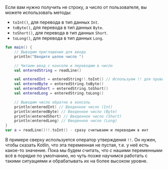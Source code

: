 Если вам нужно получить не строку, а число от пользователя, вы можете использовать методы:

- `toInt()`, для перевода в тип данных `Int`.
- `toByte()`, для перевода в тип данных `Byte`.
- `toShort()`, для перевода в тип данных `Short`.
- `toLong()`, для перевода в тип данных `Long`.

```kotlin
fun main() {
    // Выводим приглашение для ввода
    println("Введите целое число ")

    // Читаем ввод с консоли и переводим в число
    val enteredString = readLine()

    val enteredInt = enteredString!!.toInt() // Используем !! для проверки, что переменная не пустая
    val enteredByte = enteredString.toByte()
    val enteredShort = enteredString.toShort()
    val enteredLong = enteredString.toLong()

    // Выводим числа обратно в консоль
    println(enteredInt) // Введенное число (Int)
    println(enteredByte) // Введенное число (Byte)
    println(enteredShort) // Введенное число (Short)
    println(enteredLong) // Введенное число (Long)
}
var a = readLine()!!.toInt() - сразу считываем и переводим в инт
```

В примере сверху используется оператор утверждения `!!`. Он нужен, чтобы сказать Kotlin, что эта переменная не пустая, т.е. у неё есть какое-то значение. Пока мы будем считать, что с нашими переменными всё в порядке по умолчанию, но чуть позже научимся работать с такими ситуациями и обрабатывать их на более высоком уровне.